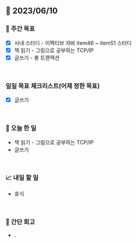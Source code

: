 ## 📅 2023/06/10


### 👏 주간 목표

- [x] 사내 스터디 - 이펙티브 자바 item46 ~ item51 스터디
- [x] 책 읽기 - 그림으로 공부하는 TCP/IP
- [x] 글쓰기 - 롱 트랜잭션

<br/>

### 일일 목표 체크리스트(어제 정한 목표)

- [x] 글쓰기

<br/>

### 💯 오늘 한 일

- 책 읽기 - 그림으로 공부하는 TCP/IP
- 글쓰기

<br/>

### 📈 내일 할 일

- 휴식

<br/>

### 🤔 간단 회고

- .
 
